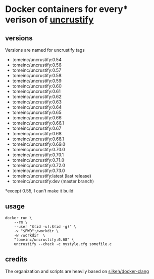 # Docker containers for every* verison of [uncrustify](https://github.com/uncrustify/uncrustify)

## versions
Versions are named for uncrustify tags
* tomeinc/uncrustify:0.54
* tomeinc/uncrustify:0.56
* tomeinc/uncrustify:0.57
* tomeinc/uncrustify:0.58
* tomeinc/uncrustify:0.59
* tomeinc/uncrustify:0.60
* tomeinc/uncrustify:0.61
* tomeinc/uncrustify:0.62
* tomeinc/uncrustify:0.63
* tomeinc/uncrustify:0.64
* tomeinc/uncrustify:0.65
* tomeinc/uncrustify:0.66
* tomeinc/uncrustify:0.66.1
* tomeinc/uncrustify:0.67
* tomeinc/uncrustify:0.68
* tomeinc/uncrustify:0.68.1
* tomeinc/uncrustify:0.69.0
* tomeinc/uncrustify:0.70.0
* tomeinc/uncrustify:0.70.1
* tomeinc/uncrustify:0.71.0
* tomeinc/uncrustify:0.72.0
* tomeinc/uncrustify:0.73.0
* tomeinc/uncrustify:latest (last release)
* tomeinc/uncrustify:dev (master branch)

*except 0.55, I can't make it build

## usage
```
docker run \
    --rm \
    --user "$(id -u):$(id -g)" \
    -v "$PWD":/workdir \
    -w /workdir  \
    "tomeinc/uncrustify:0.68" \
    uncrustify --check -c mystyle.cfg somefile.c
```


## credits
The organization and scripts are heavily based on [silkeh/docker-clang](https://github.com/silkeh/docker-clang)
